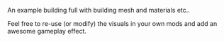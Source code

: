 An example building full with building mesh and materials etc..

Feel free to re-use (or modify) the visuals in your own mods and add an awesome gameplay effect.